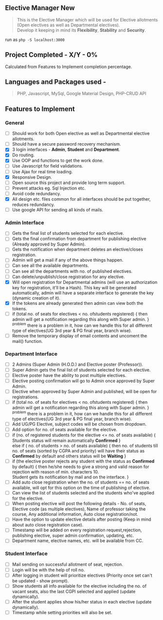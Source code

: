## Elective Manager New
> This is the Elective Manager which will be used for Elective allotments (Open electives as well as Departmental electives). <br>
> Develop it keeping in mind its **Flexibility**, **Stability** and **Security**.

run as `php -S localhost:3000`

## Project Completed - **X/Y - 0%**
Calculated from Features to Implement completion percentage.

## Languages and Packages used -
> PHP, Javascript, MySql, Google Material Design, PHP-CRUD API

## Features to Implement

### **General**
- [ ] Should work for both Open elective as well as Departmental elective allotments.
- [ ] Should have a secure password recovery mechanism.
- [x] 3 login interfaces - **Admin**, **Student** and **Department**.
- [x] Do routing.
- [x] Use OOP and functions to get the work done.
- [ ] Use Javascript for field validations.
- [ ] Use Ajax for real time loading.
- [x] Responsive Design.
- [ ] Open source this project and provide long term support.
- [ ] Prevent attacks eg. Sql Injection etc.
- [ ] Avoid code redundancy.
- [x] All design etc. files common for all interfaces should be put together, reduces redundancy.
- [ ] Use google API for sending all kinds of mails.

### **Admin Interface**
- [ ] Gets the final list of students selected for each elective.
- [ ] Gets the final confirmation from department for publishing elective (Already approved by Super Admin).
- [ ] Gets the notification when department deletes an elective/closes registration.
- [ ] Admin will get a mail if any of the above things happen.
- [ ] Can see all the available departments.
- [ ] Can see all the departments with no. of published electives.
- [ ] Can delete/unpublish/close registration for any elective.
- [x] Will open registration for Departmental admins (will use an authorization key for registration, it'll be a Hash). This key will be generated automatically, admin will have a separate interface to generate the key (dynamic creation of it).
- [x] If the tokens are already generated then admin can view both the tokens.
- [ ] if (total no. of seats for electives < no. ofstudents registered) { then admin will get a notification regarding this along with Super admin. } <sup>problem</sup> there is a problem in it, how can we handle this for all different type of electives(UG 3rd year & PG final year, branch wise).
-[ ] Remove the temporary display of email contents and uncoment the mail() function.

### **Department Interface**
- [ ] 2 Admins (Super Admin (H.O.D.) and Elective poster (Professor)).
- [ ] Super Admin gets the final list of students selected for each elective.
- [ ] Elective poster have the ability to post multiple electives.
- [ ] Elective posting confirmation will go to Admin once approved by Super Admin.
- [ ] Elective when approved by Super Admin and published, will be open for registrations.
- [ ] if (total no. of seats for electives < no. ofstudents registered) { then admin will get a notification regarding this along with Super admin. } <sup>problem</sup> there is a problem in it, how can we handle this for all different type of electives(UG 3rd year & PG final year, branch wise).
- [ ] Add UG/PG Elective, subject codes will be chosen from dropdown.
- [ ] Add option for no. of seats available for the elective.
- [ ] if (no. of registered students for the elective <= no. of seats available) { Students status will remain automatically **Confirmed** }<br>
else if ( no. of students > no. of seats available) { then no. of students till no. of seats (sorted by CGPA and priority) will have their status as **Confirmed** by default and others status will be **Waiting** }
- [ ] if (the elective poster rejects any student with the status as **Confirmed** by default) { then he/she needs to give a strong and valid reason for rejection with reason of min. characters 10.<br>Student gets its notification by mail and on the interface. }
- [ ] Add auto close registration when the no. of students == no. of seats available, will opt for this option on the time of publishing of elective.
- [ ] Can view the list of students selected and the students who've applied for the elective.
- [ ] When posting elective will post the following details - No. of seats, Elective code (as multiple electives), Name of professor taking the course, Any additional information, Auto close registration/not.
- [ ] Have the option to update elective details after posting (Keep in mind about auto close registration case).
- [ ] Timestamp will be added on every registration request,rejection, publishing elective, super admin confirmation, updating, etc.
- [ ] Department name, elective names, etc. will be available from CC.

### **Student Interface**
- [ ] Mail sending on successful allotment of seat, rejection.
- [ ] Login will be with the help of roll no.
- [ ] After logging in student will prioritize electives (Priority once set can't be updated - show prompt).
- [ ] Show students all info available for the elective including the no. of vacant seats, also the last CGPI selected and applied (update dynamically).
- [ ] After the student applies show his/her status in each elective (update dynamically).
- [ ] Timestamp while setting priorities will also be set.
